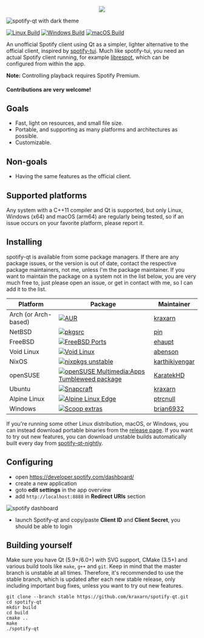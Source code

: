 <p align="center">
    <img src=".github/img/logo.svg"/>
</p>

![spotify-qt with dark theme](.github/img/spotify-qt.png)

[![Linux Build](https://github.com/kraxarn/spotify-qt/actions/workflows/linux.yml/badge.svg)](https://github.com/kraxarn/spotify-qt/actions/workflows/linux.yml)
[![Windows Build](https://github.com/kraxarn/spotify-qt/actions/workflows/windows-qt6.yml/badge.svg)](https://github.com/kraxarn/spotify-qt/actions/workflows/windows-qt6.yml)
[![macOS Build](https://github.com/kraxarn/spotify-qt/actions/workflows/macos.yml/badge.svg)](https://github.com/kraxarn/spotify-qt/actions/workflows/macos.yml)

An unofficial Spotify client using Qt as a simpler, lighter alternative to the official client,
inspired by [spotify-tui](https://github.com/Rigellute/spotify-tui). Much like spotify-tui, you need
an actual Spotify client running, for example [librespot](https://github.com/librespot-org/librespot),
which can be configured from within the app.

**Note:** Controlling playback requires Spotify Premium.

#### Contributions are very welcome!

## Goals

* Fast, light on resources, and small file size.
* Portable, and supporting as many platforms and architectures as possible.
* Customizable.

## Non-goals

* Having the same features as the official client.

## Supported platforms

Any system with a C++11 compiler and Qt is supported, but only Linux, Windows (x64) and macOS (arm64)
are regularly being tested, so if an issue occurs on your favorite platform, please report it.

## Installing

spotify-qt is available from some package managers. If there are any package issues, or the version
is out of date, contact the respective package maintainers, not me, unless I'm the package
maintainer. If you want to maintain the package on a system not in the list below, you are very much
free to, just please open an issue, or get in contact with me, so I can add it to the list.

| Platform             | Package                                                                                                                                                                                                                                                     | Maintainer                                          |
|----------------------|-------------------------------------------------------------------------------------------------------------------------------------------------------------------------------------------------------------------------------------------------------------|-----------------------------------------------------|
| Arch (or Arch-based) | [![AUR](https://repology.org/badge/version-for-repo/aur/spotify-qt.svg?header=AUR)](https://aur.archlinux.org/packages/spotify-qt)                                                                                                                          | [kraxarn](https://github.com/kraxarn)               |
| NetBSD               | [![pkgsrc](https://repology.org/badge/version-for-repo/pkgsrc_current/spotify-qt.svg?header=pkgsrc)](https://pkgsrc.se/audio/spotify-qt)                                                                                                                    | [pin](https://codeberg.org/pin)                     |
| FreeBSD              | [![FreeBSD Ports](https://repology.org/badge/version-for-repo/freebsd/spotify-qt.svg?header=FreeBSD%20Ports)](https://www.freshports.org/audio/spotify-qt)                                                                                                  | [ehaupt](https://github.com/ehaupt)                 |
| Void Linux           | [![Void Linux](https://repology.org/badge/version-for-repo/void_x86_64/spotify-qt.svg?header=Void%20Linux)](https://github.com/void-linux/void-packages/blob/master/srcpkgs/spotify-qt/template)                                                            | [abenson](https://github.com/abenson)               |
| NixOS                | [![nixpkgs unstable](https://repology.org/badge/version-for-repo/nix_unstable/spotify-qt.svg?header=nixpkgs%20unstable)](https://github.com/NixOS/nixpkgs/blob/master/pkgs/applications/audio/spotify-qt/default.nix)                                       | [karthikiyengar](https://github.com/karthikiyengar) |
| openSUSE             | [![openSUSE Multimedia:Apps Tumbleweed package](https://repology.org/badge/version-for-repo/opensuse_multimedia_apps_tumbleweed/spotify-qt.svg?header=openSUSE)](https://software.opensuse.org//download.html?project=multimedia%3Aapps&package=spotify-qt) | [KaratekHD](https://github.com/KaratekHD)           |
| Ubuntu               | [![Snapcraft](https://snapcraft.io//spotify-qt/badge.svg)](https://snapcraft.io/spotify-qt)                                                                                                                                                                 | [kraxarn](https://github.com/kraxarn)               |
| Alpine Linux         | [![Alpine Linux Edge](https://repology.org/badge/version-for-repo/alpine_edge/spotify-qt.svg?header=Alpine%20Linux%20Edge)](https://pkgs.alpinelinux.org/packages?name=spotify-qt)                                                                          | [ptrcnull](https://github.com/ptrcnull)             |
| Windows              | [![Scoop extras](https://repology.org/badge/version-for-repo/scoop/spotify-qt.svg?header=Scoop%20extras)](https://github.com/ScoopInstaller/Extras/blob/master/bucket/spotify-qt.json)                                                                      | [brian6932](https://github.com/brian6932)           |

If you're running some other Linux distribution, macOS, or Windows, you can instead download portable binaries from the
[release page](https://github.com/kraxarn/spotify-qt/releases/latest). If you want to try out new features, you can
download unstable builds automatically built every day
from [spotify-qt-nightly](https://kraxarn.github.io/spotify-qt-nightly).

## Configuring

* open https://developer.spotify.com/dashboard/
* create a new application
* goto **edit settings** in the app overview
* add `http://localhost:8888` in **Redirect URIs** section

![spotify dashboard](.github/img/spotify_dashboard-redirect_uri.png)

* launch Spotify-qt and copy/paste **Client ID** and **Client Secret**, you should be able to login

## Building yourself

Make sure you have Qt (5.9+/6.0+) with SVG support, CMake (3.5+) and various build tools like
`make`, `g++` and `git`. Keep in mind that the master branch is unstable at all times. Therefore,
it's recommended to use the stable branch, which is updated after each new stable release, only
including important bug fixes, unless you want to try out new features.

```
git clone --branch stable https://github.com/kraxarn/spotify-qt.git
cd spotify-qt
mkdir build
cd build
cmake ..
make
./spotify-qt
```
